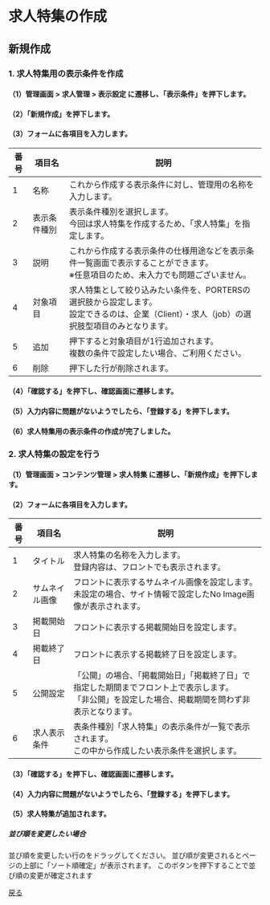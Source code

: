# 求人特集の作成

## 新規作成

### 1. 求人特集用の表示条件を作成
<!-- 画像-->

#### （1）管理画面 > 求人管理 > 表示設定 に遷移し、「表示条件」を押下します。
<!-- 画像-->

#### （2）「新規作成」を押下します。
<!-- 画像-->

#### （3）フォームに各項目を入力します。
<!-- 画像-->

番号 | 項目名 | 説明
------------- | ------------- | ------------- |  
1 | 名称 | これから作成する表示条件に対し、管理用の名称を入力します。
2 | 表示条件種別 | 表示条件種別を選択します。<br>今回は求人特集を作成するため、「求人特集」を指定します。
3 | 説明 | これから作成する表示条件の仕様用途などを表示条件一覧画面で表示することができます。<br>※任意項目のため、未入力でも問題ございません。
4 | 対象項目 | 求人特集として絞り込みたい条件を、PORTERSの選択肢から設定します。<br>設定できるのは、企業（Client）・求人（job）の選択肢型項目のみとなります。
5 | 追加 | 押下すると対象項目が1行追加されます。<br>複数の条件で設定したい場合、ご利用ください。
6 | 削除 | 押下した行が削除されます。

#### （4）「確認する」を押下し、確認画面に遷移します。
<!-- 画像-->

#### （5）入力内容に問題がないようでしたら、「登録する」を押下します。
<!-- 画像-->

#### （6）求人特集用の表示条件の作成が完了しました。
<!-- 画像-->

### 2. 求人特集の設定を行う

#### （1）管理画面 > コンテンツ管理 > 求人特集 に遷移し、「新規作成」を押下します。
<!-- 画像-->

#### （2）フォームに各項目を入力します。
番号 | 項目名 | 説明
------------- | ------------- | ------------- |  
1 | タイトル | 求人特集の名称を入力します。<br>登録内容は、フロントでも表示されます。
2 | サムネイル画像 | フロントに表示するサムネイル画像を設定します。<br>未設定の場合、サイト情報で設定したNo Image画像が表示されます。
3 | 掲載開始日 | フロントに表示する掲載開始日を設定します。
4 | 掲載終了日 | フロントに表示する掲載終了日を設定します。
5 | 公開設定 | 「公開」の場合、「掲載開始日」「掲載終了日」で指定した期間までフロント上で表示します。<br>「非公開」を設定した場合、掲載期間を問わず非表示となります。
6 | 求人表示条件 | 表条件種別「求人特集」の表示条件が一覧で表示されます。<br>この中から作成したい表示条件を選択します。

#### （3）「確認する」を押下し、確認画面に遷移します。
<!-- 画像-->

#### （4）入力内容に問題がないようでしたら、「登録する」を押下します。
<!-- 画像-->

#### （5）求人特集が追加されます。
<!-- 画像-->

##### 並び順を変更したい場合
並び順を変更したい行の<!-- 画像-->をドラッグしてください。
並び順が変更されるとページの上部に「ソート順確定」が表示されます。
このボタンを押下することで並び順の変更が確定されます
<!-- 画像-->


[戻る](https://e2info.github.io/hrdeli-docs/)
